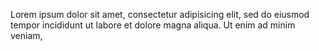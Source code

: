 Lorem ipsum dolor sit amet, consectetur adipisicing elit, sed do eiusmod tempor incididunt ut labore et dolore magna aliqua. Ut enim ad minim veniam,